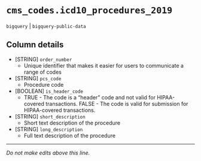 # `cms_codes.icd10_procedures_2019`
`bigquery` | `bigquery-public-data`

## Column details
* [STRING]    `order_number`
  - Unique identifier that makes it easier for users to communicate a range of codes
* [STRING]    `pcs_code`
  - Procedure code
* [BOOLEAN]   `is_header_code`
  - TRUE - The code is a “header” code and not valid for HIPAA-covered transactions. FALSE - The code is valid for submission for HIPAA-covered transactions.
* [STRING]    `short_description`
  - Short text description of the procedure
* [STRING]    `long_description`
  - Full text description of the procedure

-------------------------------------------------------------------------------
*Do not make edits above this line.*
